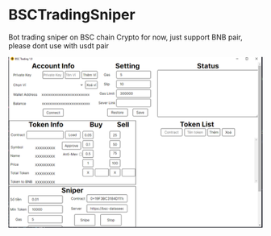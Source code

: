 # BSCTradingSniper
Bot trading sniper on BSC chain Crypto
for now, just support BNB pair, please dont use with usdt pair


![Screenshot](bot.png)

 

